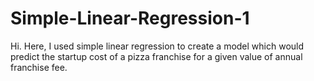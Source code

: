 # Simple-Linear-Regression-1

Hi. Here, I used simple linear regression to create a model which would predict the startup cost of a pizza franchise for a given value of annual franchise fee.
